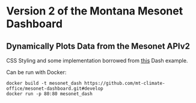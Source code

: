 # Version 2 of the Montana Mesonet Dashboard
## Dynamically Plots Data from the Mesonet APIv2

CSS Styling and some implementation borrowed from [this](https://github.com/plotly/dash-sample-apps/tree/main/apps/dash-manufacture-spc-dashboard) Dash example.

Can be run with Docker:

    docker build -t mesonet_dash https://github.com/mt-climate-office/mesonet-dashboard.git#develop
    docker run -p 80:80 mesonet_dash